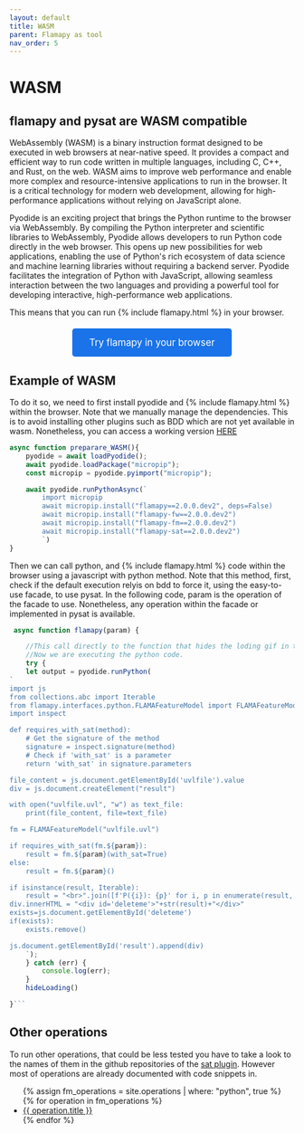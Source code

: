 ```yaml
---
layout: default
title: WASM
parent: Flamapy as tool
nav_order: 5
---
```


# WASM

## flamapy and pysat are WASM compatible

WebAssembly (WASM) is a binary instruction format designed to be executed in web browsers at near-native speed. It provides a compact and efficient way to run code written in multiple languages, including C, C++, and Rust, on the web. WASM aims to improve web performance and enable more complex and resource-intensive applications to run in the browser. It is a critical technology for modern web development, allowing for high-performance applications without relying on JavaScript alone.

Pyodide is an exciting project that brings the Python runtime to the browser via WebAssembly. By compiling the Python interpreter and scientific libraries to WebAssembly, Pyodide allows developers to run Python code directly in the web browser. This opens up new possibilities for web applications, enabling the use of Python's rich ecosystem of data science and machine learning libraries without requiring a backend server. Pyodide facilitates the integration of Python with JavaScript, allowing seamless interaction between the two languages and providing a powerful tool for developing interactive, high-performance web applications.

This means that you can run {% include flamapy.html %} in your browser. 
<style>
        .button-container {
            display: flex;
            justify-content: center;
            gap: 20px;
            margin: 20px 0;
        }
        .highlight-button {
            background-color: #1a73e8;
            color: white;
            border: none;
            padding: 15px 30px;
            font-size: 1.2em;
            text-align: center;
            text-decoration: none;
            border-radius: 5px;
            transition: background-color 0.3s;
        }
        .highlight-button:hover {
            background-color: #155a9c;
        }
    </style>

<div class="button-container">
    <a href="#" onclick="alert('Coming soon')" class="highlight-button">Try flamapy in your browser</a>
</div>

## Example of WASM

To do it so, we need to first install pyodide and {% include flamapy.html %} within the browser. Note that we manually manage the dependencies. This is to avoid installing other plugins such as BDD which are not yet available in wasm. Nonetheless, you can access a working version [HERE](https://www.flamapy.org/try-it/wasm-uvl-analysis)

```javascript
async function preparare_WASM(){
    pyodide = await loadPyodide();
    await pyodide.loadPackage("micropip");
    const micropip = pyodide.pyimport("micropip");

    await pyodide.runPythonAsync(`
        import micropip
        await micropip.install("flamapy==2.0.0.dev2", deps=False)
        await micropip.install("flamapy-fw==2.0.0.dev2")
        await micropip.install("flamapy-fm==2.0.0.dev2")
        await micropip.install("flamapy-sat==2.0.0.dev2")
        `)
}
```

Then we can call python, and {% include flamapy.html %} code within the browser using a javascript with python method.
Note that this method, first, check if the default execution relyis on bdd to force it, using the easy-to-use facade, to use pysat. In the following code, param is the operation of the facade to use. Nonetheless, any operation within the facade or implemented in pysat is available. 


```javascript
 async function flamapy(param) {

	//This call directly to the function that hides the loding gif in the page
    //Now we are executing the python code. 
	try {
    let output = pyodide.runPython(
`
import js
from collections.abc import Iterable
from flamapy.interfaces.python.FLAMAFeatureModel import FLAMAFeatureModel
import inspect

def requires_with_sat(method):
    # Get the signature of the method
    signature = inspect.signature(method)
    # Check if 'with_sat' is a parameter
    return 'with_sat' in signature.parameters

file_content = js.document.getElementById('uvlfile').value
div = js.document.createElement("result")

with open("uvlfile.uvl", "w") as text_file:
    print(file_content, file=text_file)

fm = FLAMAFeatureModel("uvlfile.uvl")

if requires_with_sat(fm.${param}):
    result = fm.${param}(with_sat=True)
else:
    result = fm.${param}()

if isinstance(result, Iterable):
    result = "<br>".join([f'P({i}): {p}' for i, p in enumerate(result, 1)])
div.innerHTML = "<div id='deleteme'>"+str(result)+"</div>"
exists=js.document.getElementById('deleteme')
if(exists):
	exists.remove()

js.document.getElementById('result').append(div)
    `);
    } catch (err) {
        console.log(err);
    }
    hideLoading()

}```
```

## Other operations

To run other operations, that could be less tested you have to take a look to the names of them in the github repositories of the  [sat plugin](/plugins/sat). However most of operations are already documented with code snippets in. 

<ul>
  {% assign fm_operations = site.operations | where: "python", true %}
  {% for operation in fm_operations %}
    <li><a href="{{ operation.url }}">{{ operation.title }}</a></li>
  {% endfor %}
</ul>